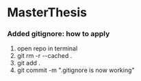 # MasterThesis

### Added gitignore: how to apply
1. open repo in terminal
2. git rm -r --cached .
3. git add .
4. git commit -m ".gitignore is now working"
